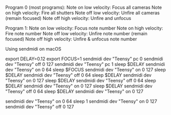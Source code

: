 Program 0 (most programs):
Note on low velocity: Focus all cameras
Note on high velocity: Fire all shutters
Note off low velocity: Unfire all cameras (remain focused)
Note off high velocity: Unfire and unfocus

Program 1:
Note on low velocity: Focus note number
Note on high velocity: Fire note number
Note off low velocity: Unfire note number (remain focused)
Note off high velocity: Unfire & unfocus note number

Using sendmidi on macOS

export DELAY=0.12
export FOCUS=1
sendmidi dev "Teensy" pc 0
sendmidi dev "Teensy" off 0 127
sendmidi dev "Teensy" pc 1
sleep $DELAY
sendmidi dev "Teensy" on 0 64
sleep $FOCUS
sendmidi dev "Teensy" on 0 127
sleep $DELAY
sendmidi dev "Teensy" off 0 64
sleep $DELAY
sendmidi dev "Teensy" on 0 127
sleep $DELAY
sendmidi dev "Teensy" off 0 64
sleep $DELAY
sendmidi dev "Teensy" on 0 127
sleep $DELAY
sendmidi dev "Teensy" off 0 64
sleep $DELAY
sendmidi dev "Teensy" on 0 127


sendmidi dev "Teensy" on 0 64
sleep 1
sendmidi dev "Teensy" on 0 127
sendmidi dev "Teensy" off 0 127
